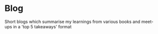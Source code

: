 # Blog
Short blogs which summarise my learnings from various books and meet-ups in a 'top 5 takeaways' format
